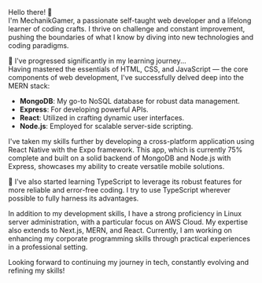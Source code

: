 
Hello there! 👋  
I'm MechanikGamer, a passionate self-taught web developer and a lifelong learner of coding crafts. I thrive on challenge and constant improvement, pushing the boundaries of what I know by diving into new technologies and coding paradigms.

🌱 I've progressed significantly in my learning journey...  
Having mastered the essentials of HTML, CSS, and JavaScript — the core components of web development, I've successfully delved deep into the MERN stack:

- **MongoDB**: My go-to NoSQL database for robust data management.
- **Express**: For developing powerful APIs.
- **React**: Utilized in crafting dynamic user interfaces.
- **Node.js**: Employed for scalable server-side scripting.

I've taken my skills further by developing a cross-platform application using React Native with the Expo framework. This app, which is currently 75% complete and built on a solid backend of MongoDB and Node.js with Express, showcases my ability to create versatile mobile solutions.

🔧 I've also started learning TypeScript to leverage its robust features for more reliable and error-free coding. I try to use TypeScript wherever possible to fully harness its advantages.

In addition to my development skills, I have a strong proficiency in Linux server administration, with a particular focus on AWS Cloud. My expertise also extends to Next.js, MERN, and React. Currently, I am working on enhancing my corporate programming skills through practical experiences in a professional setting.

Looking forward to continuing my journey in tech, constantly evolving and refining my skills!
